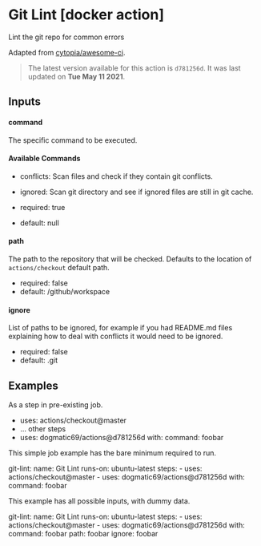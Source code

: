 <!-- NOTICE: Auto generated file! -->
# Git Lint [docker action]

Lint the git repo for common errors

Adapted from [cytopia/awesome-ci](https://github.com/cytopia/awesome-ci).


> The latest version available for this action is `d781256d`. It was last
updated on **Tue May 11 2021**.

## Inputs

#### command

The specific command to be executed.

#### Available Commands
- conflicts: Scan files and check if they contain git conflicts.
- ignored: Scan git directory and see if ignored files are still in git
  cache.


- required: true
- default: null

#### path

The path to the repository that will be checked. Defaults to the location
of `actions/checkout` default path.


- required: false
- default: /github/workspace

#### ignore

List of paths to be ignored, for example if you had README.md files
explaining how to deal with conflicts it would need to be ignored.


- required: false
- default: .git


## Examples

As a step in pre-existing job.

  - uses: actions/checkout@master
  - ... other steps
  - uses: dogmatic69/actions@d781256d
    with:
      command: foobar


This simple job example has the bare minimum required to run.

  git-lint:
    name: Git Lint
    runs-on: ubuntu-latest
    steps:
      - uses: actions/checkout@master
      - uses: dogmatic69/actions@d781256d
        with:
          command: foobar

This example has all possible inputs, with dummy data.

  git-lint:
    name: Git Lint
      runs-on: ubuntu-latest
      steps:
        - uses: actions/checkout@master
        - uses: dogmatic69/actions@d781256d
        with:
          command: foobar
          path: foobar
          ignore: foobar
